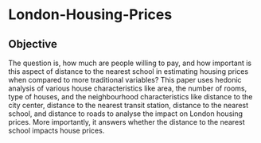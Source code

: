 # London-Housing-Prices

## Objective
The question is, how much are people willing to pay, and how important is this aspect of distance to the nearest school in estimating housing prices when compared to more traditional variables? This paper uses hedonic analysis of various house characteristics like area, the number of rooms, type of houses, and the neighbourhood characteristics like distance to the city center, distance to the nearest transit station, distance to the nearest school, and distance to roads to analyse the impact on London housing prices. More importantly, it answers whether the distance to the nearest school impacts house prices.

